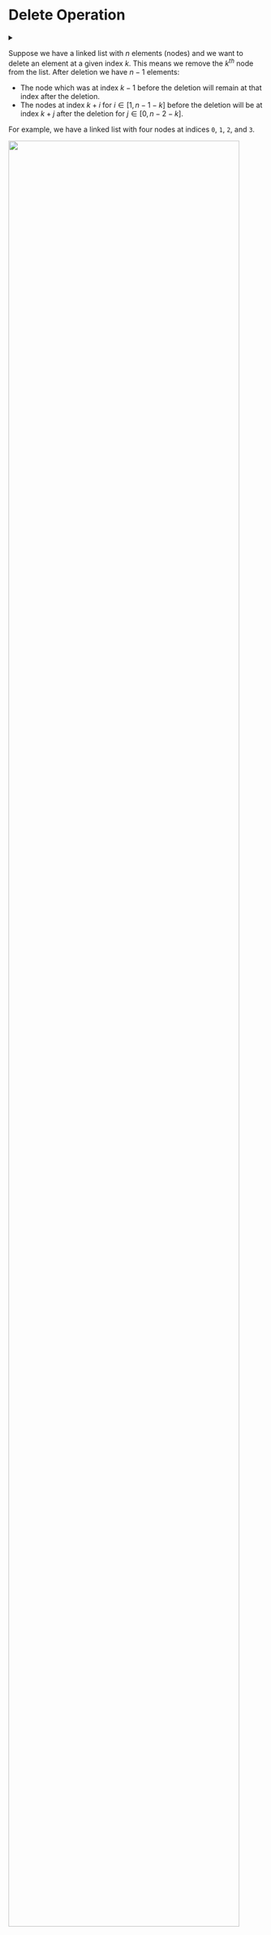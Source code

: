 # Delete Operation

<div id="outcomes"><details><summary></summary>

- Trace the basic operations of a (singly) linked list implementation.
- Understand the basic operations of a (singly) linked list well enough to implement them.

</details></div>

Suppose we have a linked list with $n$ elements (nodes) and we want to delete an element at a given index $k$. This means we remove the $k^{th}$ node from the list. After deletion we  have $n - 1$ elements: 

* The node which was at index $k - 1$ before the deletion will remain at that index after the deletion.
* The nodes at index $k + i$ for $i \in  [1, n-1-k ]$ before the deletion will be at index $k+ j$ after the deletion for $j \in [0, n-2-k]$.

For example, we have a linked list with four nodes at indices `0`, `1`, `2`, and `3`.

<div class="center">
<img src="../../img/07/image-20200916104559962.png" width="95%">
</div>

We will delete the node at index `2`:

<div class="center">
<img src="../../img/07/image-20200916104613939.png" width="95%">
</div>

<span class="tag">Exercise</span> Complete the implementation of `delete` which removes a node at the given index.

```java
public void delete(int index) {
	// TODO Implement me!
}
```

Hint: Use the following visualization as guidance.

<div class="center">
<img src="../../img/07/2020-09-18-10-30-05.png" width="95%">
</div>

<details class="solution" data-release="Sep 13, 2023 17:00:00">
<summary>Solution</summary>

```java
public void delete(int index) {
  Node<T> beforeTarget = head;
  for(int counter = 0; counter < index - 1; counter++) {
    beforeTarget = beforeTarget.next;
  }

  beforeTarget.next = beforeTarget.next.next;
}
```

**Caution**: the implementation above fails to account for edge cases and cases where `index` is invalid!

</details>

